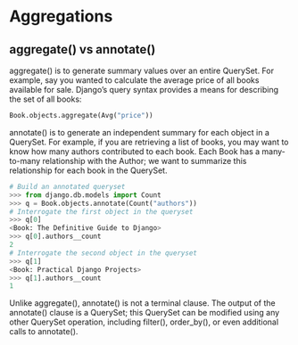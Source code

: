 # Aggregations

## aggregate() vs annotate()

aggregate() is to generate summary values over an entire QuerySet. For example, say you wanted to calculate the average price of all books available for sale. Django’s query syntax provides a means for describing the set of all books:

```python
Book.objects.aggregate(Avg("price"))
```

annotate()  is to generate an independent summary for each object in a QuerySet. For example, if you are retrieving a list of books, you may want to know how many authors contributed to each book. Each Book has a many-to-many relationship with the Author; we want to summarize this relationship for each book in the QuerySet.

```python
# Build an annotated queryset
>>> from django.db.models import Count
>>> q = Book.objects.annotate(Count("authors"))
# Interrogate the first object in the queryset
>>> q[0]
<Book: The Definitive Guide to Django>
>>> q[0].authors__count
2
# Interrogate the second object in the queryset
>>> q[1]
<Book: Practical Django Projects>
>>> q[1].authors__count
1
```

Unlike aggregate(), annotate() is not a terminal clause. The output of the annotate() clause is a QuerySet; this QuerySet can be modified using any other QuerySet operation, including filter(), order_by(), or even additional calls to annotate().

